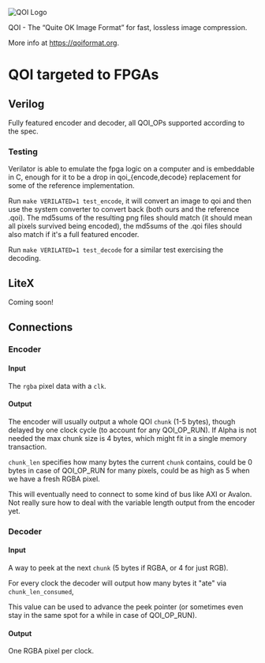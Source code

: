 ![QOI Logo](https://qoiformat.org/qoi-logo.svg)

QOI - The “Quite OK Image Format” for fast, lossless image compression.

More info at https://qoiformat.org.

# QOI targeted to FPGAs

## Verilog

Fully featured encoder and decoder, all QOI_OPs supported according to the spec.

### Testing

Verilator is able to emulate the fpga logic on a computer and is embeddable in C,
enough for it to be a drop in qoi_{encode,decode} replacement for some of the
reference implementation.

Run `make VERILATED=1 test_encode`, it will convert an image to qoi and then use the
system converter to convert back (both ours and the reference .qoi). The
md5sums of the resulting png files should match (it should mean all pixels
survived being encoded), the md5sums of the .qoi files should also match if
it's a full featured encoder.

Run `make VERILATED=1 test_decode` for a similar test exercising the decoding.

## LiteX

Coming soon!

## Connections

### Encoder

#### Input

The `rgba` pixel data with a `clk`.

#### Output

The encoder will usually output a whole QOI `chunk` (1-5 bytes), though delayed
by one clock cycle (to account for any QOI_OP_RUN). If Alpha is not needed
the max chunk size is 4 bytes, which might fit in a single memory transaction.

`chunk_len` specifies how many bytes the current `chunk` contains, could be
0 bytes in case of QOI_OP_RUN for many pixels, could be as high as 5 when
we have a fresh RGBA pixel.

This will eventually need to connect to some kind of bus like AXI or Avalon.
Not really sure how to deal with the variable length output from the encoder yet.

### Decoder

#### Input
A way to peek at the next `chunk` (5 bytes if RGBA, or 4 for just RGB).

For every clock the decoder will output how many bytes it "ate" via
`chunk_len_consumed`,

This value can be used to advance the peek pointer (or sometimes even stay
in the same spot for a while in case of QOI_OP_RUN).

#### Output

One RGBA pixel per clock.
